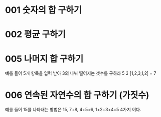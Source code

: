 # 001 숫자의 합 구하기

# 002 평균 구하기

# 005 나머지 합 구하기
예를 들어 5개 항목을 입력 받아 3의 나눠 떨어지는 갯수를 구하라
5 3 [1,2,3,1,2] = 7



# 006 연속된 자연수의 합 구하기 (가짓수)
예를 들어 15를 나타내는 방법은 15, 7+8, 4+5+6, 1+2+3+4+5 4가지 이다.


